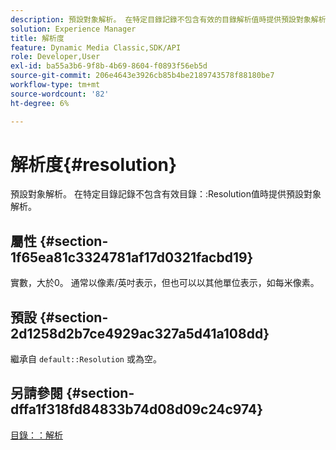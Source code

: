 ```yaml
---
description: 預設對象解析。 在特定目錄記錄不包含有效的目錄解析值時提供預設對象解析。
solution: Experience Manager
title: 解析度
feature: Dynamic Media Classic,SDK/API
role: Developer,User
exl-id: ba55a3b6-9f8b-4b69-8604-f0893f56eb5d
source-git-commit: 206e4643e3926cb85b4be2189743578f88180be7
workflow-type: tm+mt
source-wordcount: '82'
ht-degree: 6%

---
```


# 解析度{#resolution}

預設對象解析。 在特定目錄記錄不包含有效目錄：:Resolution值時提供預設對象解析。

## 屬性 {#section-1f65ea81c3324781af17d0321facbd19}

實數，大於0。 通常以像素/英吋表示，但也可以以其他單位表示，如每米像素。

## 預設 {#section-2d1258d2b7ce4929ac327a5d41a108dd}

繼承自 `default::Resolution` 或為空。

## 另請參閱 {#section-dffa1f318fd84833b74d08d09c24c974}

[目錄：：解析](../../../../../is-api/image-catalog/image-serving-api-ref/c-image-catalog-reference/c-image-svg-data-reference/c-image-data-reference/r-resolution-cat.md#reference-de489f5f36b64bd0831749546f8728e1)
